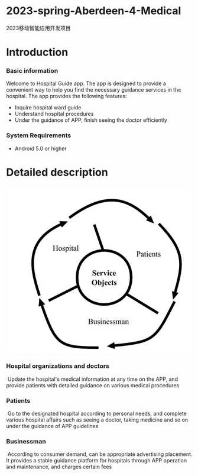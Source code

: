 # 2023-spring-Aberdeen-4-Medical
2023移动智能应用开发项目



# Introduction

### Basic information		

Welcome to Hospital Guide app. The app is designed to provide a convenient way to help you find the necessary guidance services in the hospital. The app provides the following features:

- Inquire hospital ward guide
- Understand hospital procedures
- Under the guidance of APP, finish seeing  the doctor efficiently

### System Requirements

- Android 5.0 or higher

# Detailed description

![image-20230331210329543](README.assets/image-20230331210329543.png)

### Hospital organizations and doctors

​	Update the hospital's medical information at any time on the APP, and provide patients with detailed guidance on various medical procedures

### Patients

​	Go to the designated hospital according to personal needs, and complete various hospital affairs such as seeing a doctor, taking medicine and so on under the guidance of APP guidelines

### Businessman

​	According to consumer demand, can be appropriate advertising placement. It provides a stable guidance platform for hospitals through APP operation and maintenance, and charges certain fees
